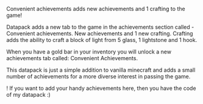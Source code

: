 Convenient achievements adds new achievements and 1 crafting to the game!

Datapack adds a new tab to the game in the achievements section called - Convenient achievements. New achievements and 1 new crafting. Crafting adds the ability to craft a block of light from 5 glass, 1 lightstone and 1 hook.

When you have a gold bar in your inventory you will unlock a new achievements tab called: Convenient Achievements.

This datapack is just a simple addition to vanilla minecraft and adds a small number of achievements for a more diverse interest in passing the game.

! If you want to add your handy achievements here, then you have the code of my datapack :)
